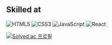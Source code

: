 ## Skilled at

![HTML5](https://img.shields.io/badge/HTML5-E34F26.svg?&style=for-the-badges&logo=HTML5&logoColor=white)
![CSS3](https://img.shields.io/badge/CSS3-1572B6.svg?&style=for-the-badges&logo=CSS3&logoColot=white)
![JavaScript](https://img.shields.io/badge/JavaScript-F7DF1E.svg?&style=for-the-badges&logo=JavaScript&logoColor=white)
![React](https://img.shields.io/badge/React-61DAFB.svg?&style=for-the-badges&logo=React&logoColor=white)

<!--
[![Solved.ac Profile](http://mazassumnida.wtf/api/v2/generate_badge?boj=dudwls128)](https://solved.ac/dudwls128/)
-->
[![Solved.ac
프로필](http://mazassumnida.wtf/api/generate_badge?boj=dudwls128)](https://solved.ac/dudwls128)
<!--
깃허브 등급
[![Anurag's GitHub stats-Dark](https://github-readme-stats.vercel.app/api?username=son-young-jin&show_icons=true&theme=dark#gh-dark-mode-only)](https://github.com/anuraghazra/github-readme-stats#gh-dark-mode-only)
[![Anurag's GitHub stats-Light](https://github-readme-stats.vercel.app/api?username=son-young-jin&show_icons=true&theme=default#gh-light-mode-only)](https://github.com/anuraghazra/github-readme-stats#gh-light-mode-only)
-->

<!--
**son-young-jin/son-young-jin** is a ✨ _special_ ✨ repository because its `README.md` (this file) appears on your GitHub profile.

Here are some ideas to get you started:

- 🔭 I’m currently working on ...
- 🌱 I’m currently learning ...
- 👯 I’m looking to collaborate on ...
- 🤔 I’m looking for help with ...
- 💬 Ask me about ...
- 📫 How to reach me: ...
- 😄 Pronouns: ...
- ⚡ Fun fact: ...
-->
